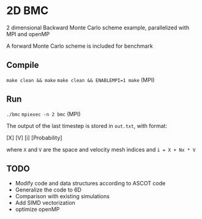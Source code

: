 # 2D BMC
2 dimensional Backward Monte Carlo scheme example, parallelized with MPI and openMP

A forward Monte Carlo scheme is included for benchmark

## Compile

`make clean && make`
`make clean && ENABLEMPI=1 make` (MPI)

## Run

`./bmc`
`mpiexec -n 2 bmc` (MPI)

The output of the last timestep is stored in `out.txt`, with format:

[X] [V] [i] [Probability]

where `X` and `V` are the space and velocity mesh indices and `i = X + Nx * V`

## TODO

- Modify code and data structures according to ASCOT code
- Generalize the code to 6D
- Comparison with existing simulations
- Add SIMD vectorization
- optimize openMP
